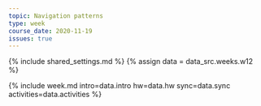 ```yaml
---
topic: Navigation patterns
type: week
course_date: 2020-11-19
issues: true
---
```


{% include shared_settings.md %}
{% assign data = data_src.weeks.w12 %}

{% include week.md
  intro=data.intro
  hw=data.hw
  sync=data.sync
  activities=data.activities
%}

<!--
{::options auto_id_prefix="w12-" /}
{: .aside-wrapper}
<span class="highlighter">
[W12 Slides](files/w12.min.pdf){:target="_blank"} (PDF, 694 KB)
</span>


## Agenda

- Wrapping up Project 3
    - Proj 3 checkin survey
- Discuss Project 4
- Navigation and wayfinding considerations

## Homework
- Complete steps 6-7 for Project 4 and submit them to the [Proj 4 Google Drive](@TODO) by noon on 11/17.
- Be prepared to submit your project 3 PR by the beginning of class on 11/21.
-->
